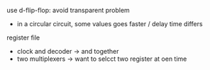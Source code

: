 use d-flip-flop: avoid transparent problem
- in a circular circuit, some values goes faster / delay time differs

register file
- clock and decoder -> and together
- two multiplexers -> want to selcct two register at oen time
